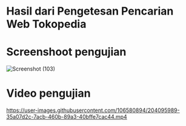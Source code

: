 # Hasil dari Pengetesan Pencarian Web Tokopedia

# Screenshoot pengujian
![Screenshot (103)](https://user-images.githubusercontent.com/106580894/204094963-0f2f6319-f584-46b6-bf39-ace6f4262253.png)

# Video pengujian
https://user-images.githubusercontent.com/106580894/204095989-35a07d2c-7acb-460b-89a3-40bffe7cac44.mp4

